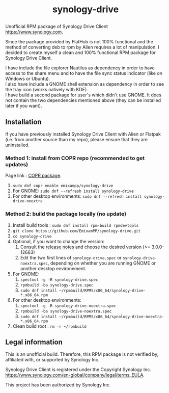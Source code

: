 # <p align=center>synology-drive</p>

Unofficial RPM package of Synology Drive Client <https://www.synology.com>.

Since the package provided by FlatHub is not 100% functional and the method of converting deb to rpm by Alien requires a lot of manipulation. I decided to create myself a clean and 100% functional RPM package for Synology Drive Client.

I have include the file explorer Nautilus as dependency in order to have access to the share menu and to have the file sync status indicator (like on Windows or Ubuntu).\
I also have include a GNOME shell extension as dependency in order to see the tray icon (works natively with KDE).\
I have build a second package for user's which didn't use GNOME. It does not contain the two dependencies mentioned above (they can be installed later if you want).



## Installation
If you have previously installed Synology Drive Client with Alien or Flatpak (i.e. from another source than my repo), please ensure that they are uninstalled.

### Method 1: install from COPR repo (recommended to get updates)
Page link : [COPR package](https://copr.fedorainfracloud.org/coprs/emixampp/synology-drive/).

1. `sudo dnf copr enable emixampp/synology-drive`
2. For GNOME: `sudo dnf --refresh install synology-drive`
3. For other desktop environments: `sudo dnf --refresh install synology-drive-noextra`

### Method 2: build the package locally (no update)
1. Install build tools : `sudo dnf install rpm-build rpmdevtools`
2. `git clone https://github.com/EmixamPP/synology-drive.git`
3. `cd synology-drive`
4. Optional, if you want to change the version:
   1. Consult the [release notes](https://www.synology.com/en-global/releaseNote/SynologyDriveClient) and choose the desired version (>= 3.0.0-12663)
   2. Edit the two first lines of `synology-drive.spec` or `synology-drive-noextra.spec`, depending on whether you are running GNOME or another desktop environement. 
5. For GNOME:
   1. `spectool -g -R synology-drive.spec`
   2. `rpmbuild -ba synology-drive.spec`
   3. `sudo dnf install ~/rpmbuild/RPMS/x86_64/synology-drive-*.x86_64.rpm`
6. For other desktop environments: 
   1. `spectool -g -R synology-drive-noextra.spec`
   2. `rpmbuild -ba synology-drive-noextra.spec`
   3. `sudo dnf install ~/rpmbuild/RPMS/x86_64/synology-drive-noextra-*.x86_64.rpm`
7. Clean build root : `rm -r ~/rpmbuild`

<!--- No more maintained
### Method 3: download a specific version from GitHub (no update)
1. Go to the [release page](https://github.com/EmixamPP/synology-drive/releases)
2. Download the RPM package of your choice depedning on: 
   1. The desired version (I recommend the most recent one)
   2. The prefix synology-drive for GNOME, or synology-drive-noextra for the other desktop environements
   3. The suffix corresponding to your Linux distribution (where X is a digit) (if your distro is not in the table, try a package for Fedora): 
      | Suffix     | Distro              |
      | ---        | ---                 |
      | elXXX      | Fedora eln          |
      | elX        | Centos-stream X     |
      | fcXX       | Fedora XX           |
      | mgaX       | Mageia X            |
      | suse.lpXXX | openSUSE Leap XX.X  |
      | suse.tw    | openSUSE Tumbleweed |
3. Execute `sudo dnf install synology-drive-*.x86_64.rpm`
-->

## Legal information
This is an unofficial build. Therefore, this RPM package is not verified by, affiliated with, or supported by Synology Inc.

Synology Drive Client is registered under the Copyright Synology Inc. <https://www.synology.com/en-global/company/legal/terms_EULA>.

This project has been authorized by Synology Inc.
